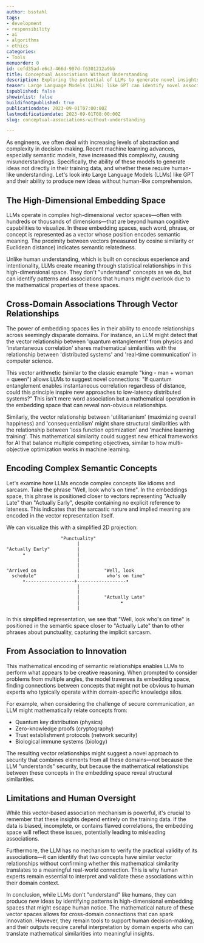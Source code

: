 ```yaml
---
author: bsstahl
tags:
- development
- responsibility
- ai
- algorithms
- ethics
categories:
- Tools
menuorder: 0
id: cefd35ad-e6c3-466d-907d-f6301212a9bb
title: Conceptual Associations Without Understanding
description: Exploring the potential of LLMs to generate novel insights by identifying associations in high-dimensional data
teaser: Large Language Models (LLMs) like GPT can identify novel associations in high-dimensional data, even without human-like understanding. They can link disparate ideas across domains, potentially leading to innovative insights.
ispublished: false
showinlist: false
buildifnotpublished: true
publicationdate: 2023-09-01T07:00:00Z
lastmodificationdate: 2023-09-01T08:00:00Z
slug: conceptual-associations-without-understanding

---
```

As engineers, we often deal with increasing levels of abstraction and complexity in decision-making. Recent machine learning advances, especially semantic models, have increased this complexity, causing misunderstandings. Specifically, the ability of these models to generate ideas not directly in their training data, and whether these require human-like understanding. Let's look into Large Language Models (LLMs) like GPT and their ability to produce new ideas without human-like comprehension.

## The High-Dimensional Embedding Space

LLMs operate in complex high-dimensional vector spaces—often with hundreds or thousands of dimensions—that are beyond human cognitive capabilities to visualize. In these embedding spaces, each word, phrase, or concept is represented as a vector whose position encodes semantic meaning. The proximity between vectors (measured by cosine similarity or Euclidean distance) indicates semantic relatedness.

Unlike human understanding, which is built on conscious experience and intentionality, LLMs create meaning through statistical relationships in this high-dimensional space. They don't "understand" concepts as we do, but can identify patterns and associations that humans might overlook due to the mathematical properties of these spaces.

## Cross-Domain Associations Through Vector Relationships

The power of embedding spaces lies in their ability to encode relationships across seemingly disparate domains. For instance, an LLM might detect that the vector relationship between 'quantum entanglement' from physics and 'instantaneous correlation' shares mathematical similarities with the relationship between 'distributed systems' and 'real-time communication' in computer science.

This vector arithmetic (similar to the classic example "king - man + woman = queen") allows LLMs to suggest novel connections: "If quantum entanglement enables instantaneous correlation regardless of distance, could this principle inspire new approaches to low-latency distributed systems?" This isn't mere word association but a mathematical operation in the embedding space that can reveal non-obvious relationships.

Similarly, the vector relationship between 'utilitarianism' (maximizing overall happiness) and 'consequentialism' might share structural similarities with the relationship between 'loss function optimization' and 'machine learning training'. This mathematical similarity could suggest new ethical frameworks for AI that balance multiple competing objectives, similar to how multi-objective optimization works in machine learning.

## Encoding Complex Semantic Concepts

Let's examine how LLMs encode complex concepts like idioms and sarcasm. Take the phrase "Well, look who's on time". In the embeddings space, this phrase is positioned closer to vectors representing "Actually Late" than "Actually Early", despite containing no explicit reference to lateness. This indicates that the sarcastic nature and implied meaning are encoded in the vector representation itself.

We can visualize this with a simplified 2D projection:

```
                    "Punctuality"
                          |
"Actually Early"          |
      •                   |
                          |
                          |
"Arrived on               |         "Well, look
  schedule"               |          who's on time"
      •------------------+------------------•
                          |
                          |
                          |         "Actually Late"
                          |               •
                          |
```

In this simplified representation, we see that "Well, look who's on time" is positioned in the semantic space closer to "Actually Late" than to other phrases about punctuality, capturing the implicit sarcasm.

## From Association to Innovation

This mathematical encoding of semantic relationships enables LLMs to perform what appears to be creative reasoning. When prompted to consider problems from multiple angles, the model traverses its embedding space, finding connections between concepts that might not be obvious to human experts who typically operate within domain-specific knowledge silos.

For example, when considering the challenge of secure communication, an LLM might mathematically relate concepts from:
* Quantum key distribution (physics)
* Zero-knowledge proofs (cryptography)
* Trust establishment protocols (network security)
* Biological immune systems (biology)

The resulting vector relationships might suggest a novel approach to security that combines elements from all these domains—not because the LLM "understands" security, but because the mathematical relationships between these concepts in the embedding space reveal structural similarities.

## Limitations and Human Oversight

While this vector-based association mechanism is powerful, it's crucial to remember that these insights depend entirely on the training data. If the data is biased, incomplete, or contains flawed correlations, the embedding space will reflect these issues, potentially leading to misleading associations.

Furthermore, the LLM has no mechanism to verify the practical validity of its associations—it can identify that two concepts have similar vector relationships without confirming whether this mathematical similarity translates to a meaningful real-world connection. This is why human experts remain essential to interpret and validate these associations within their domain context.

In conclusion, while LLMs don't "understand" like humans, they can produce new ideas by identifying patterns in high-dimensional embedding spaces that might escape human notice. The mathematical nature of these vector spaces allows for cross-domain connections that can spark innovation. However, they remain tools to support human decision-making, and their outputs require careful interpretation by domain experts who can translate mathematical similarities into meaningful insights.
